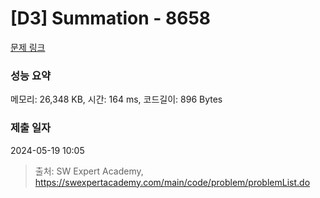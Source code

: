 # [D3] Summation - 8658 

[문제 링크](https://swexpertacademy.com/main/code/problem/problemDetail.do?contestProbId=AW1lwyh6WPwDFARC) 

### 성능 요약

메모리: 26,348 KB, 시간: 164 ms, 코드길이: 896 Bytes

### 제출 일자

2024-05-19 10:05



> 출처: SW Expert Academy, https://swexpertacademy.com/main/code/problem/problemList.do